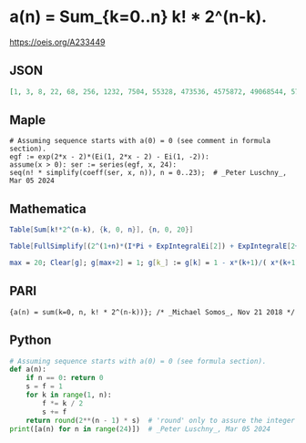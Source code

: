 # a\(n\) \= Sum\_\{k\=0\.\.n\} k\! \* 2^\(n\-k\)\.
https://oeis.org/A233449
## JSON
```JSON
[1, 3, 8, 22, 68, 256, 1232, 7504, 55328, 473536, 4575872, 49068544, 577138688, 7381298176, 101940887552, 1511556143104, 23945902174208, 403579232444416, 7209532170616832, 136064164750065664, 2705030337676771328, 56501002847062982656, 1237002733471733645312]
```
## Maple
```Maple
# Assuming sequence starts with a(0) = 0 (see comment in formula section).
egf := exp(2*x - 2)*(Ei(1, 2*x - 2) - Ei(1, -2)):
assume(x > 0): ser := series(egf, x, 24):
seq(n! * simplify(coeff(ser, x, n)), n = 0..23);  # _Peter Luschny_, Mar 05 2024
```
## Mathematica
```Mathematica
Table[Sum[k!*2^(n-k), {k, 0, n}], {n, 0, 20}]
```
```Mathematica
Table[FullSimplify[(2^(1+n)*(I*Pi + ExpIntegralEi[2]) + ExpIntegralE[2+n,-2]*Gamma[2+n])/E^2], {n, 0, 20}]
```
```Mathematica
max = 20; Clear[g]; g[max+2] = 1; g[k_] := g[k] = 1 - x*(k+1)/( x*(k+1) - 1/(1 - x*(k+1)/( x*(k+1) - 1/g[k+1] ))); gf = g[0]/(1-2*x); CoefficientList[Series[gf, {x, 0, max}], x] (* _Vaclav Kotesovec_, Jan 13 2015, after _Sergei N. Gladkovskii_ *)
```
## PARI
```PARI
{a(n) = sum(k=0, n, k! * 2^(n-k))}; /* _Michael Somos_, Nov 21 2018 */
```
## Python
```Python
# Assuming sequence starts with a(0) = 0 (see formula section).
def a(n):
    if n == 0: return 0
    s = f = 1
    for k in range(1, n):
        f *= k / 2
        s += f
    return round(2**(n - 1) * s)  # 'round' only to assure the integer type.
print([a(n) for n in range(24)])  # _Peter Luschny_, Mar 05 2024
```
